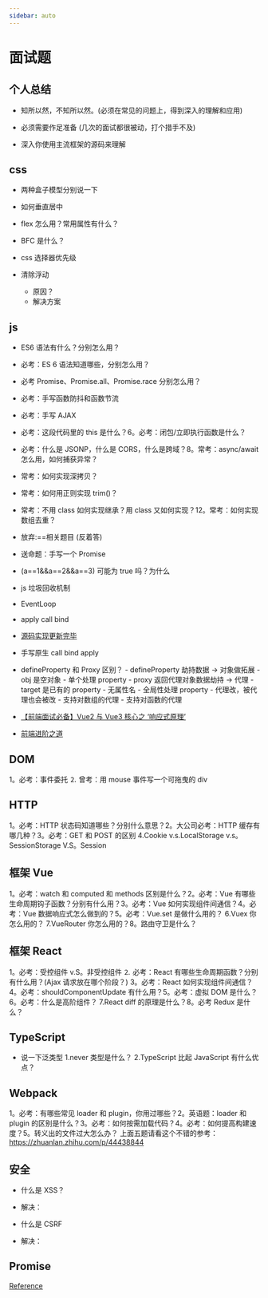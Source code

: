 ```yaml
---
sidebar: auto
---
```


# 面试题

## 个人总结

- 知所以然，不知所以然。(必须在常见的问题上，得到深入的理解和应用)

- 必须需要作足准备 (几次的面试都很被动，打个措手不及)

- 深入你使用主流框架的源码来理解

## css

- 两种盒子模型分别说一下

- 如何垂直居中

- flex 怎么用？常用属性有什么？

- BFC 是什么？

- css 选择器优先级

- 清除浮动
  - 原因？
  - 解决方案

## js

- ES6 语法有什么？分别怎么用？
- 必考：ES 6 语法知道哪些，分别怎么用？
- 必考 Promise、Promise.all、Promise.race 分别怎么用？
- 必考：手写函数防抖和函数节流
- 必考：手写 AJAX
- 必考：这段代码里的 this 是什么？6。必考：闭包/立即执行函数是什么？
- 必考：什么是 JSONP，什么是 CORS，什么是跨域？8。常考：async/await 怎么用，如何捕获异常？
- 常考：如何实现深拷贝？
- 常考：如何用正则实现 trim()？
- 常考：不用 class 如何实现继承？用 class 又如何实现？12。常考：如何实现数组去重？
- 放弃:==相关题目 (反着答)
- 送命题：手写一个 Promise
- (a==1&&a==2&&a==3) 可能为 true 吗？为什么
- js 垃圾回收机制
- EventLoop
- apply call bind
- [源码实现更新完毕](https://www.bilibili.com/read/cv7903371)
- 手写原生 call bind apply
- defineProperty 和 Proxy 区别？ - defineProperty 劫持数据 -> 对象做拓展 - obj 是空对象 - 单个处理 property - proxy 返回代理对象数据劫持 -> 代理 - target 是已有的 property - 无属性名 - 全局性处理 property - 代理改，被代理也会被改 - 支持对数组的代理 - 支持对函数的代理

- [【前端面试必备】Vue2 与 Vue3 核心之 ‘响应式原理’](https://www.bilibili.com/video/BV1Dk4y127Ha?p=1)
- [前端进阶之道](https://yuchengkai.cn/docs/frontend/#%E5%86%85%E7%BD%AE%E7%B1%BB%E5%9E%8B)

## DOM

1。必考：事件委托
⒉ 曾考：用 mouse 事件写一个可拖曳的 div

## HTTP

1。必考：HTTP 状态码知道哪些？分别什么意思？2。大公司必考：HTTP 缓存有哪几种？3。必考：GET 和 POST 的区别
4.Cookie v.s.LocalStorage v.s。SessionStorage V.S。Session

## 框架 Vue

1。必考：watch 和 computed 和 methods 区别是什么？2。必考：Vue 有哪些生命周期钩子函数？分别有什么用？3。必考：Vue 如何实现组件间通信？4。必考：Vue 数据响应式怎么做到的？5。必考：Vue.set 是做什么用的？
6.Vuex 你怎么用的？
7.VueRouter 你怎么用的？8。路由守卫是什么？

## 框架 React

1。必考：受控组件 v.S。非受控组件
⒉ 必考：React 有哪些生命周期函数？分别有什么用？(Ajax 请求放在哪个阶段？) 3。必考：React 如何实现组件间通信？4。必考：shouldComponentUpdate 有什么用？5。必考：虚拟 DOM 是什么？6。必考：什么是高阶组件？
7.React diff 的原理是什么？8。必考 Redux 是什么？

## TypeScript

- 说一下泛类型
  1.never 类型是什么？
  2.TypeScript 比起 JavaScript 有什么优点？

## Webpack

1。必考：有哪些常见 loader 和 plugin，你用过哪些？2。英语题：loader 和 plugin 的区别是什么？3。必考：如何按需加载代码？4。必考：如何提高构建速度？5。转义出的文件过大怎么办？
上面五题请看这个不错的参考：https://zhuanlan.zhihu.com/p/44438844

## 安全

- 什么是 XSS？
- 解决：

- 什么是 CSRF
- 解决：

## Promise

[Reference](https://segmentfault.com/a/1190000038433512)

```js

```
